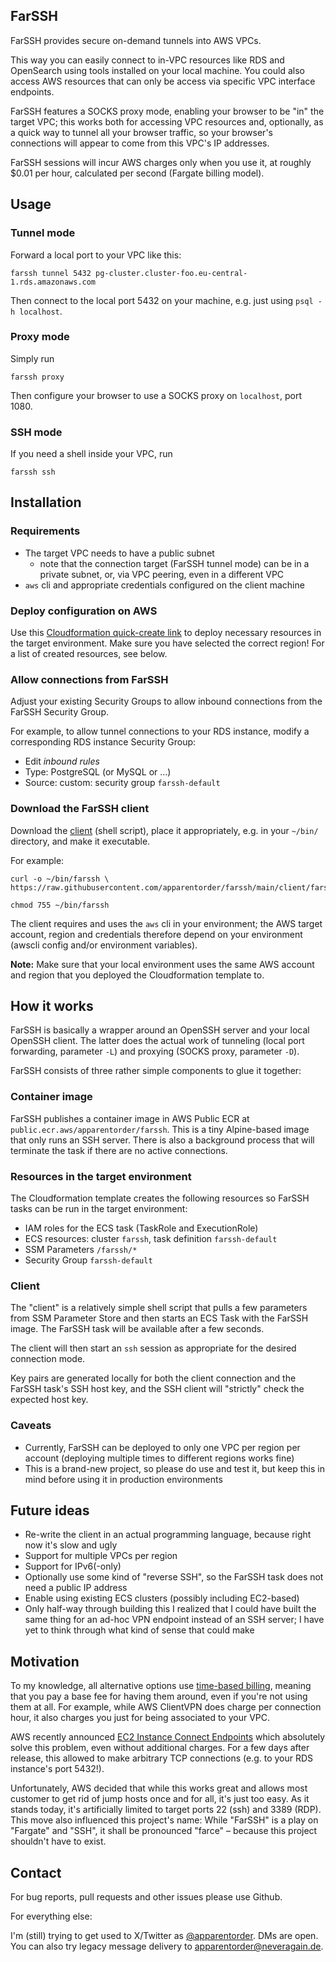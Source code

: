 ## FarSSH

FarSSH provides secure on-demand tunnels into AWS VPCs.

This way you can easily connect to in-VPC resources like RDS and OpenSearch using tools installed on your local machine.
You could also access AWS resources that can only be access via specific VPC interface endpoints.

FarSSH features a SOCKS proxy mode, enabling your browser to be "in" the target VPC; this works both for accessing VPC
resources and, optionally, as a quick way to tunnel all your browser traffic, so your browser's connections will
appear to come from this VPC's IP addresses.

FarSSH sessions will incur AWS charges only when you use it, at roughly $0.01 per hour, calculated per second
(Fargate billing model).



## Usage

### Tunnel mode

Forward a local port to your VPC like this:
```
farssh tunnel 5432 pg-cluster.cluster-foo.eu-central-1.rds.amazonaws.com
```

Then connect to the local port 5432 on your machine, e.g. just using `psql -h localhost`.

### Proxy mode

Simply run
```
farssh proxy
```

Then configure your browser to use a SOCKS proxy on `localhost`, port 1080.

### SSH mode

If you need a shell inside your VPC, run
```
farssh ssh
```



## Installation

### Requirements

 * The target VPC needs to have a public subnet
   * note that the connection target (FarSSH tunnel mode) can be in a private subnet, or, via VPC peering, even
     in a different VPC
 * `aws` cli and appropriate credentials configured on the client machine

### Deploy configuration on AWS

Use this [Cloudformation quick-create link](https://console.aws.amazon.com/cloudformation/home#/stacks/create/review?templateURL=https://farssh.s3.amazonaws.com/cloudformation/farssh.yaml&stackName=farssh-default) to deploy necessary
resources in the target environment. Make sure you have selected the correct region! For a list of created resources,
see below.

### Allow connections from FarSSH

Adjust your existing Security Groups to allow inbound connections from the FarSSH Security Group.

For example, to allow tunnel connections to your RDS instance, modify a corresponding RDS instance Security Group:
* Edit *inbound rules*
* Type: PostgreSQL (or MySQL or ...)
* Source: custom: security group `farssh-default`

### Download the FarSSH client

Download the [client](https://raw.githubusercontent.com/apparentorder/farssh/main/client/farssh) (shell script),
place it appropriately, e.g. in your `~/bin/` directory, and make it executable.

For example:
```
curl -o ~/bin/farssh \
https://raw.githubusercontent.com/apparentorder/farssh/main/client/farssh

chmod 755 ~/bin/farssh
```

The client requires and uses the `aws` cli in your environment; the AWS target account, region and
credentials therefore depend on your environment (awscli config and/or environment variables).

**Note:** Make sure that your local environment uses the same AWS account and region that you deployed the
Cloudformation template to.



## How it works

FarSSH is basically a wrapper around an OpenSSH server and your local OpenSSH client. The latter does the
actual work of tunneling (local port forwarding, parameter `-L`) and proxying (SOCKS proxy, parameter `-D`).

FarSSH consists of three rather simple components to glue it together:

### Container image

FarSSH publishes a container image in AWS Public ECR at `public.ecr.aws/apparentorder/farssh`. This is
a tiny Alpine-based image that only runs an SSH server. There is also a background process that will
terminate the task if there are no active connections.

### Resources in the target environment

The Cloudformation template creates the following resources so FarSSH tasks can be run in the target
environment:

  * IAM roles for the ECS task (TaskRole and ExecutionRole)
  * ECS resources: cluster `farssh`, task definition `farssh-default`
  * SSM Parameters `/farssh/*`
  * Security Group `farssh-default`

### Client

The "client" is a relatively simple shell script that pulls a few parameters from SSM Parameter Store
and then starts an ECS Task with the FarSSH image. The FarSSH task will be available after a few seconds.

The client will then start an `ssh` session as appropriate for the desired connection mode.

Key pairs are generated locally for both the client connection and the FarSSH task's SSH host key, and
the SSH client will "strictly" check the expected host key.

### Caveats

* Currently, FarSSH can be deployed to only one VPC per region per account (deploying multiple times to
  different regions works fine)
* This is a brand-new project, so please do use and test it, but keep this in mind before using
  it in production environments


## Future ideas

* Re-write the client in an actual programming language, because right now it's slow and ugly
* Support for multiple VPCs per region
* Support for IPv6(-only)
* Optionally use some kind of "reverse SSH", so the FarSSH task does not need a public IP address
* Enable using existing ECS clusters (possibly including EC2-based)
* Only half-way through building this I realized that I could have built the same thing for an
  ad-hoc VPN endpoint instead of an SSH server; I have yet to think through what kind of sense
  that could make

 
  
## Motivation

To my knowledge, all alternative options use [time-based billing](https://tty.neveragain.de/2021/06/29/timeless-services.html),
meaning that you pay a base fee for having them around, even if you're not using them at all.
For example, while AWS ClientVPN does charge per connection hour, it also charges you just for
being associated to your VPC.

AWS recently announced [EC2 Instance Connect Endpoints](https://docs.aws.amazon.com/AWSEC2/latest/UserGuide/connect-using-eice.html)
which absolutely solve this problem, even without additional charges. For a few days after release, this
allowed to make arbitrary TCP connections (e.g. to your RDS instance's port 5432!).

Unfortunately, AWS decided that while this works great and allows most customer to get rid of jump hosts
once and for all, it's just too easy. As it stands today, it's artificially limited to target ports 22 (ssh)
and 3389 (RDP). This move also influenced this project's name: While "FarSSH" is a play on "Fargate" and "SSH",
it shall be pronounced "farce" – because this project shouldn't have to exist.



## Contact

For bug reports, pull requests and other issues please use Github.

For everything else:

I'm (still) trying to get used to X/Twitter as [@apparentorder](https://twitter.com/apparentorder). DMs are open.
You can also try legacy message delivery to apparentorder@neveragain.de.
